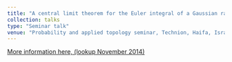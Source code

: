 ```yaml
---
title: "A central limit theorem for the Euler integral of a Gaussian random field"
collection: talks
type: "Seminar talk"
venue: "Probability and applied topology seminar, Technion, Haifa, Israel"
---
```


[More information here, (lookup November 2014)](http://probability.technion.ac.il/index.php/seminar)
